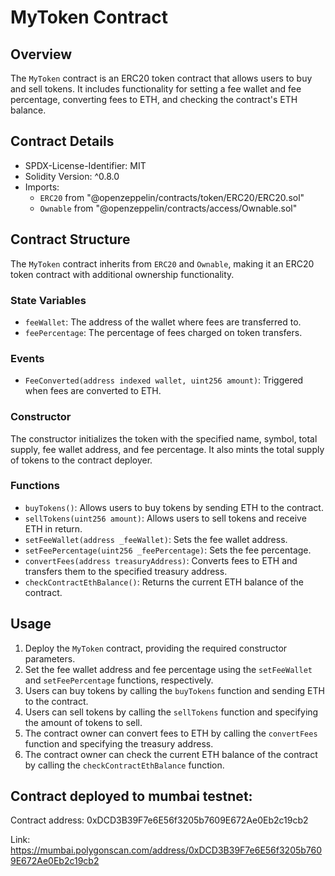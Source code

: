 # MyToken Contract

## Overview

The `MyToken` contract is an ERC20 token contract that allows users to buy and sell tokens. It includes functionality for setting a fee wallet and fee percentage, converting fees to ETH, and checking the contract's ETH balance.

## Contract Details

- SPDX-License-Identifier: MIT
- Solidity Version: ^0.8.0
- Imports:
  - `ERC20` from "@openzeppelin/contracts/token/ERC20/ERC20.sol"
  - `Ownable` from "@openzeppelin/contracts/access/Ownable.sol"

## Contract Structure

The `MyToken` contract inherits from `ERC20` and `Ownable`, making it an ERC20 token contract with additional ownership functionality.

### State Variables

- `feeWallet`: The address of the wallet where fees are transferred to.
- `feePercentage`: The percentage of fees charged on token transfers.

### Events

- `FeeConverted(address indexed wallet, uint256 amount)`: Triggered when fees are converted to ETH.

### Constructor

The constructor initializes the token with the specified name, symbol, total supply, fee wallet address, and fee percentage. It also mints the total supply of tokens to the contract deployer.

### Functions

- `buyTokens()`: Allows users to buy tokens by sending ETH to the contract.
- `sellTokens(uint256 amount)`: Allows users to sell tokens and receive ETH in return.
- `setFeeWallet(address _feeWallet)`: Sets the fee wallet address.
- `setFeePercentage(uint256 _feePercentage)`: Sets the fee percentage.
- `convertFees(address treasuryAddress)`: Converts fees to ETH and transfers them to the specified treasury address.
- `checkContractEthBalance()`: Returns the current ETH balance of the contract.

## Usage

1. Deploy the `MyToken` contract, providing the required constructor parameters.
2. Set the fee wallet address and fee percentage using the `setFeeWallet` and `setFeePercentage` functions, respectively.
3. Users can buy tokens by calling the `buyTokens` function and sending ETH to the contract.
4. Users can sell tokens by calling the `sellTokens` function and specifying the amount of tokens to sell.
5. The contract owner can convert fees to ETH by calling the `convertFees` function and specifying the treasury address.
6. The contract owner can check the current ETH balance of the contract by calling the `checkContractEthBalance` function.

## Contract deployed to mumbai testnet:

Contract address: 0xDCD3B39F7e6E56f3205b7609E672Ae0Eb2c19cb2

Link: https://mumbai.polygonscan.com/address/0xDCD3B39F7e6E56f3205b7609E672Ae0Eb2c19cb2
